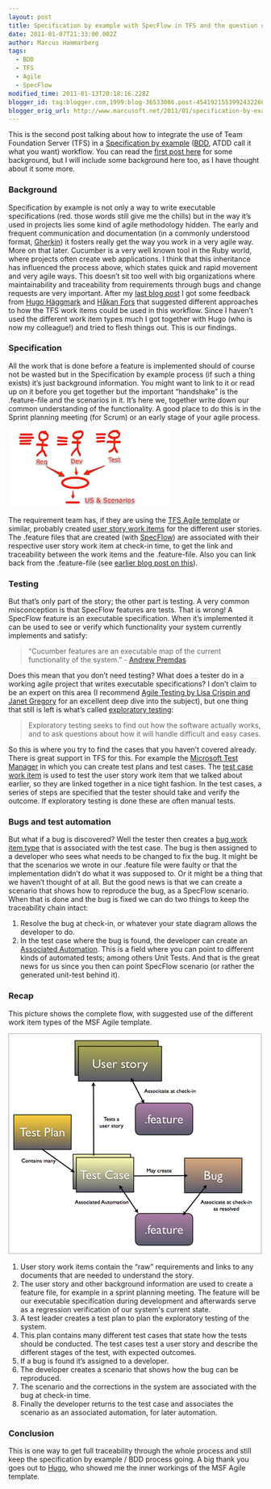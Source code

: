```yaml
---
layout: post
title: Specification by example with SpecFlow in TFS and the question of traceability
date: 2011-01-07T21:33:00.002Z
author: Marcus Hammarberg
tags:
  - BDD
  - TFS
  - Agile
  - SpecFlow
modified_time: 2011-01-13T20:18:16.228Z
blogger_id: tag:blogger.com,1999:blog-36533086.post-4541921553992432260
blogger_orig_url: http://www.marcusoft.net/2011/01/specification-by-example-with-specflow.html
---
```


This is the second post talking about how to integrate the use of Team Foundation Server (TFS) in a [Specification by example](http://specificationbyexample.com/) ([BDD](http://en.wikipedia.org/wiki/Behavior_Driven_Development), ATDD call it what you want) workflow. You can read the [first post here](http://www.marcusoft.net/2010/12/managing-bdd-features-in-your-project.html) for some background, but I will include some background here too, as I have thought about it some more.

### Background

Specification by example is not only a way to write executable specifications (red. those words still give me the chills) but in the way it’s used in projects lies some kind of agile methodology hidden. The early and frequent communication and documentation (in a commonly understood format, [Gherkin](https://github.com/aslakhellesoy/cucumber/wiki/gherkin)) it fosters really get the way you work in a very agile way. More on that later. Cucumber is a very well known tool in the Ruby world, where projects often create web applications. I think that this inheritance has influenced the process above, which states quick and rapid movement and very agile ways. This doesn’t sit too well with big organizations where maintainability and traceability from requirements through bugs and change requests are very important. After my [last blog post](http://www.marcusoft.net/2010/12/managing-bdd-features-in-your-project.html) I got some feedback from [Hugo Häggmark](http://www.hugohaggmark.com/) and [Håkan Fors](http://hakanforss.wordpress.com/) that suggested different approaches to how the TFS work items could be used in this workflow. Since I haven’t used the different work item types much I got together with Hugo (who is now my colleague!) and tried to flesh things out. This is our findings.

### Specification

All the work that is done before a feature is implemented should of course not be wasted but in the Specification by example process (if such a thing exists) it’s just background information. You might want to link to it or read up on it before you get together but the important “handshake” is the .feature-file and the scenarios in it. It’s here we, together write down our common understanding of the functionality. A good place to do this is in the Sprint planning meeting (for Scrum) or an early stage of your agile process.

![All roles bring their respective background to the specification workshop](/img/specws.jpg)

The requirement team has, if they are using the [TFS Agile template](http://msdn.microsoft.com/en-us/library/dd997897.aspx) or similar, probably created [user story work items](http://msdn.microsoft.com/en-us/library/dd380634.aspx) for the different user stories. The .feature files that are created (with [SpecFlow](http://www.specflow.org/)) are associated with their respective user story work item at check-in time, to get the link and traceability between the work items and the .feature-file. Also you can link back from the .feature-file (see [earlier blog post on this](http://www.marcusoft.net/2010/12/managing-bdd-features-in-your-project.html)).

### Testing

But that’s only part of the story; the other part is testing. A very common misconception is that SpecFlow features are tests. That is wrong! A SpecFlow feature is an executable specification. When it’s implemented it can be used to see or verify which functionality your system currently implements and satisfy:

> “Cucumber features are an executable map of the current functionality of the system.” - [Andrew Premdas](http://groups.google.com/group/behaviordrivendevelopment/msg/e8b983ae5b433b99?pli=1)

Does this mean that you don’t need testing? What does a tester do in a working agile project that writes executable specifications? I don’t claim to be an expert on this area (I recommend [Agile Testing by Lisa Crispin and Janet Gregory](http://www.amazon.com/Agile-Testing-Practical-Guide-Testers/dp/0321534468) for an excellent deep dive into the subject), but one thing that still is left is what’s called [exploratory testing](http://en.wikipedia.org/wiki/Exploratory_testing):

> Exploratory testing seeks to find out how the software actually works, and to ask questions about how it will handle difficult and easy cases.

So this is where you try to find the cases that you haven’t covered already. There is great support in TFS for this. For example the [Microsoft Test Manager](http://msdn.microsoft.com/en-us/library/bb385901.aspx) in which you can create test plans and test cases. The [test case work item](http://msdn.microsoft.com/en-us/library/dd380712.aspx) is used to test the user story work item that we talked about earlier, so they are linked together in a nice tight fashion. In the test cases, a series of steps are specified that the tester should take and verify the outcome. If exploratory testing is done these are often manual tests.

### Bugs and test automation

But what if a bug is discovered? Well the tester then creates a [bug work item type](http://msdn.microsoft.com/en-us/library/dd380645.aspx) that is associated with the test case. The bug is then assigned to a developer who sees what needs to be changed to fix the bug. It might be that the scenarios we wrote in our .feature file were faulty or that the implementation didn’t do what it was supposed to. Or it might be a thing that we haven’t thought of at all. But the good news is that we can create a scenario that shows how to reproduce the bug, as a SpecFlow scenario. When that is done and the bug is fixed we can do two things to keep the traceability chain intact:

1. Resolve the bug at check-in, or whatever your state diagram allows the developer to do.
2. In the test case where the bug is found, the developer can create an [Associated Automation](http://msdn.microsoft.com/en-us/library/dd553273.aspx). This is a field where you can point to different kinds of automated tests; among others Unit Tests. And that is the great news for us since you then can point SpecFlow scenario (or rather the generated unit-test behind it).

### Recap

This picture shows the complete flow, with suggested use of the different work item types of the MSF Agile template.

![linking work items and features](/img/linking%2520work%2520items%2520and%2520features_thumb%255B10%255D.png)

1. User story work items contain the “raw” requirements and links to any documents that are needed to understand the story.
2. The user story and other background information are used to create a feature file, for example in a sprint planning meeting. The feature will be our executable specification during development and afterwards serve as a regression verification of our system's current state.
3. A test leader creates a test plan to plan the exploratory testing of the system.
4. This plan contains many different test cases that state how the tests should be conducted. The test cases test a user story and describe the different stages of the test, with expected outcomes.
5. If a bug is found it’s assigned to a developer.
6. The developer creates a scenario that shows how the bug can be reproduced.
7. The scenario and the corrections in the system are associated with the bug at check-in time.
8. Finally the developer returns to the test case and associates the scenario as an associated automation, for later automation.

### Conclusion

This is one way to get full traceability through the whole process and still keep the specification by example / BDD process going. A big thank you goes out to [Hugo](http://www.hugohaggmark.com/), who showed me the inner workings of the MSF Agile template.

